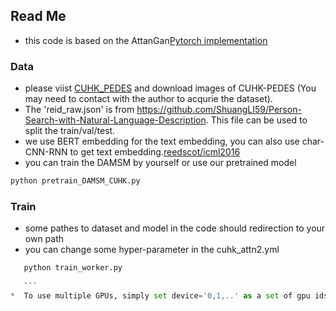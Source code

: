 ## Read Me

* this code is based on the AttanGan[Pytorch implementation](https://github.com/taoxugit/AttnGAN)

### Data 
* please viist [CUHK_PEDES]( http://xiaotong.me/static/projects/person-search-language/dataset.html) and download images of CUHK-PEDES (You may need to contact with the author to acqurie the dataset).
* The 'reid_raw.json' is from https://github.com/ShuangLI59/Person-Search-with-Natural-Language-Description. This file can be used to split the train/val/test.
* we use BERT embedding for the text embedding, you can also use char-CNN-RNN to get text embedding.[reedscot/icml2016](https://github.com/reedscot/icml2016)
* you can train the DAMSM by yourself or use our pretrained model 
```python
python pretrain_DAMSM_CUHK.py


```

### Train

* some pathes to dataset  and model in the code should redirection to your own path 
* you can change some hyper-parameter in the cuhk_attn2.yml

``` python
   python train_worker.py
   
   ```
*  To use multiple GPUs, simply set device='0,1,..' as a set of gpu ids.


